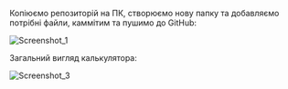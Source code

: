 Копіюємо репозиторій на ПК, створюємо нову папку та добавляємо потрібні файли,  каммітим та пушимо до  GitHub:

![Screenshot_1](https://user-images.githubusercontent.com/85743649/123151821-881b9e80-d46c-11eb-9a96-ce9809b863fe.png)


Загальний вигляд калькулятора: 


![Screenshot_3](https://user-images.githubusercontent.com/85743649/123264215-7be22080-d502-11eb-87a9-c5171cd4068c.png)
